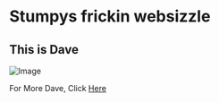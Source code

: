 # Stumpys frickin websizzle

## This is Dave

![Image](https://github.com/user-attachments/assets/dfc429fc-53e6-41e5-b978-52cbacba24f5)

For More Dave, Click [Here](https://www.youtube.com/watch?v=dQw4w9WgXcQ)
